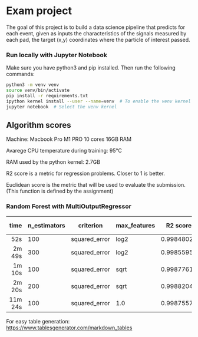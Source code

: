 # Exam project

The goal of this project is to build a data science pipeline that predicts for each event, given as inputs the characteristics of the signals measured by each pad, the target (x,y) coordinates where the particle of interest passed.

### Run locally with Jupyter Notebook
Make sure you have python3 and pip installed. Then run the following commands:

```bash
python3 -m venv venv
source venv/bin/activate
pip install -r requirements.txt
ipython kernel install --user --name=venv  # To enable the venv kernel on jupyter
jupyter notebook  # Select the venv kernel
```


## Algorithm scores

Machine: Macbook Pro M1 PRO 10 cores 16GB RAM

Avarege CPU temperature during training: 95°C

RAM used by the python kernel: 2.7GB

R2 score is a metric for regression problems. Closer to 1 is better.

Euclidean score is the metric that will be used to evaluate the submission. (This function is defined by the assignment)


### Random Forest with MultiOutputRegressor
|    time | n_estimators | criterion     | max_features | R2 score   | Euclidean score | submission score |
|--------:|--------------|---------------|--------------|------------|-----------------|------------------|
| 52s     | 100          | squared_error | log2         | 0.99848024 | 5.369           | 5.577            |
| 2m 49s  | 300          | squared_error | log2         | 0.99855958 | 5.220           | 5.730            |
| 1m 10s  | 100          | squared_error | sqrt         | 0.99877615 | 4.842           | 5.243            |
| 2m 20s  | 200          | squared_error | sqrt         | 0.99882048 | 4.753           | **5.153**        |
| 11m 24s | 100          | squared_error | 1.0          | 0.99875576 | 4.689           | 5.361            |

For easy table generation:
https://www.tablesgenerator.com/markdown_tables
